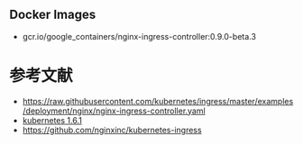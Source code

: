 ## Docker Images
- gcr.io/google_containers/nginx-ingress-controller:0.9.0-beta.3

# 参考文献
- https://raw.githubusercontent.com/kubernetes/ingress/master/examples/deployment/nginx/nginx-ingress-controller.yaml
- [kubernetes 1.6.1](https://jicki.me/2017/04/11/kargo-k8s-1.6.1/)
- https://github.com/nginxinc/kubernetes-ingress
